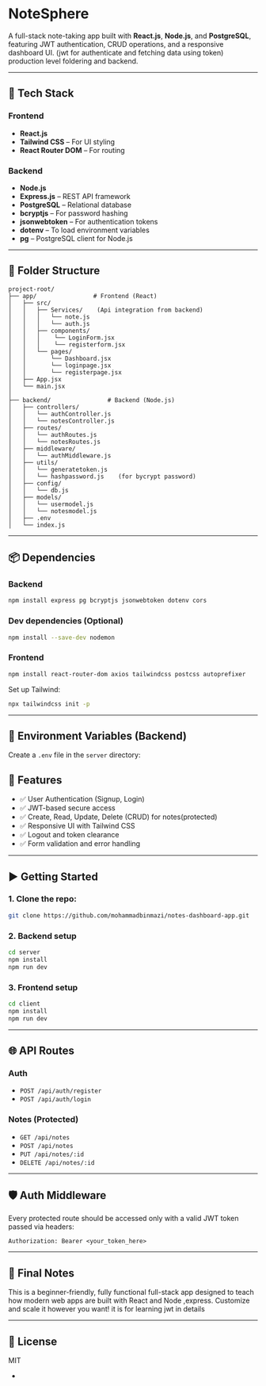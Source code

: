 # NoteSphere

A full-stack note-taking app built with **React.js**, **Node.js**, and **PostgreSQL**, featuring JWT authentication, CRUD operations, and a responsive dashboard UI. (jwt for authenticate and fetching data using token) production level foldering and backend.

---

## 🔧 Tech Stack

### Frontend

- **React.js**
- **Tailwind CSS** – For UI styling
- **React Router DOM** – For routing

### Backend

- **Node.js**
- **Express.js** – REST API framework
- **PostgreSQL** – Relational database
- **bcryptjs** – For password hashing
- **jsonwebtoken** – For authentication tokens
- **dotenv** – To load environment variables
- **pg** – PostgreSQL client for Node.js

---

## 📁 Folder Structure

```
project-root/
├── app/                # Frontend (React)
│   ├── src/
│   │   ├── Services/    (Api integration from backend)
│   │   │   └── note.js
│   │   │   └── auth.js
│   │   ├── components/
│   │   │    └── LoginForm.jsx
│   │   │    └── registerform.jsx
│   │   └── pages/
│   │       └── Dashboard.jsx
│   │       └── loginpage.jsx
│   │       └── registerpage.jsx
│   ├── App.jsx
│   └── main.jsx
│
├── backend/                # Backend (Node.js)
│   ├── controllers/
│   │   └── authController.js
│   │   └── notesController.js
│   ├── routes/
│   │   └── authRoutes.js
│   │   └── notesRoutes.js
│   ├── middleware/
│   │   └── authMiddleware.js
│   ├── utils/
│   │   └── generatetoken.js
│   │   └── hashpassword.js    (for bycrypt password)
│   ├── config/
│   │   └── db.js
│   ├── models/
│   │   └── usermodel.js
│   │   └── notesmodel.js
│   ├── .env
│   └── index.js
```

---

## 📦 Dependencies

### Backend

```bash
npm install express pg bcryptjs jsonwebtoken dotenv cors
```

### Dev dependencies (Optional)

```bash
npm install --save-dev nodemon
```

### Frontend

```bash
npm install react-router-dom axios tailwindcss postcss autoprefixer
```

Set up Tailwind:

```bash
npx tailwindcss init -p
```

---

## 🔐 Environment Variables (Backend)

Create a `.env` file in the `server` directory:

## 🧠 Features

- ✅ User Authentication (Signup, Login)
- ✅ JWT-based secure access
- ✅ Create, Read, Update, Delete (CRUD) for notes(protected)
- ✅ Responsive UI with Tailwind CSS
- ✅ Logout and token clearance
- ✅ Form validation and error handling

---

## ▶️ Getting Started

### 1. Clone the repo:

```bash
git clone https://github.com/mohammadbinmazi/notes-dashboard-app.git
```

### 2. Backend setup

```bash
cd server
npm install
npm run dev
```

### 3. Frontend setup

```bash
cd client
npm install
npm run dev
```

---

## 🌐 API Routes

### Auth

- `POST /api/auth/register`
- `POST /api/auth/login`

### Notes (Protected)

- `GET /api/notes`
- `POST /api/notes`
- `PUT /api/notes/:id`
- `DELETE /api/notes/:id`

---

## 🛡 Auth Middleware

Every protected route should be accessed only with a valid JWT token passed via headers:

```http
Authorization: Bearer <your_token_here>
```

---

## 📌 Final Notes

This is a beginner-friendly, fully functional full-stack app designed to teach how modern web apps are built with React and Node ,express. Customize and scale it however you want! it is for learning jwt in details

---

## 📃 License

MIT

-
